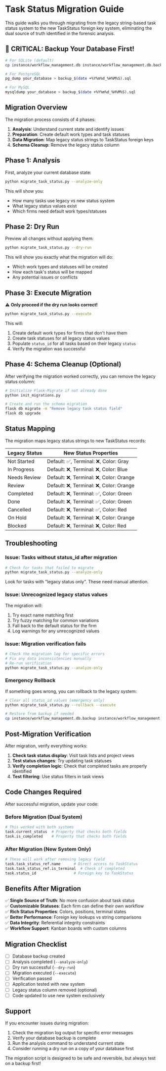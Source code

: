 # Task Status Migration Guide

This guide walks you through migrating from the legacy string-based task status system to the new TaskStatus foreign key system, eliminating the dual source of truth identified in the forensic analysis.

## 🚨 CRITICAL: Backup Your Database First!

```bash
# For SQLite (default)
cp instance/workflow_management.db instance/workflow_management.db.backup

# For PostgreSQL
pg_dump your_database > backup_$(date +%Y%m%d_%H%M%S).sql

# For MySQL
mysqldump your_database > backup_$(date +%Y%m%d_%H%M%S).sql
```

## Migration Overview

The migration process consists of 4 phases:

1. **Analysis**: Understand current state and identify issues
2. **Preparation**: Create default work types and task statuses
3. **Data Migration**: Map legacy status strings to TaskStatus foreign keys
4. **Schema Cleanup**: Remove the legacy status column

## Phase 1: Analysis

First, analyze your current database state:

```bash
python migrate_task_status.py --analyze-only
```

This will show you:
- How many tasks use legacy vs new status system
- What legacy status values exist
- Which firms need default work types/statuses

## Phase 2: Dry Run

Preview all changes without applying them:

```bash
python migrate_task_status.py --dry-run
```

This will show you exactly what the migration will do:
- Which work types and statuses will be created
- How each task's status will be mapped
- Any potential issues or conflicts

## Phase 3: Execute Migration

⚠️ **Only proceed if the dry run looks correct!**

```bash
python migrate_task_status.py --execute
```

This will:
1. Create default work types for firms that don't have them
2. Create task statuses for all legacy status values
3. Populate `status_id` for all tasks based on their legacy `status`
4. Verify the migration was successful

## Phase 4: Schema Cleanup (Optional)

After verifying the migration worked correctly, you can remove the legacy status column:

```bash
# Initialize Flask-Migrate if not already done
python init_migrations.py

# Create and run the schema migration
flask db migrate -m "Remove legacy task status field"
flask db upgrade
```

## Status Mapping

The migration maps legacy status strings to new TaskStatus records:

| Legacy Status | New Status Properties |
|---------------|----------------------|
| Not Started   | Default: ✅, Terminal: ❌, Color: Gray |
| In Progress   | Default: ❌, Terminal: ❌, Color: Blue |
| Needs Review  | Default: ❌, Terminal: ❌, Color: Orange |
| Review        | Default: ❌, Terminal: ❌, Color: Orange |
| Completed     | Default: ❌, Terminal: ✅, Color: Green |
| Done          | Default: ❌, Terminal: ✅, Color: Green |
| Cancelled     | Default: ❌, Terminal: ✅, Color: Red |
| On Hold       | Default: ❌, Terminal: ❌, Color: Orange |
| Blocked       | Default: ❌, Terminal: ❌, Color: Red |

## Troubleshooting

### Issue: Tasks without status_id after migration

```bash
# Check for tasks that failed to migrate
python migrate_task_status.py --analyze-only
```

Look for tasks with "legacy status only". These need manual attention.

### Issue: Unrecognized legacy status values

The migration will:
1. Try exact name matching first
2. Try fuzzy matching for common variations
3. Fall back to the default status for the firm
4. Log warnings for any unrecognized values

### Issue: Migration verification fails

```bash
# Check the migration log for specific errors
# Fix any data inconsistencies manually
# Re-run verification
python migrate_task_status.py --analyze-only
```

### Emergency Rollback

If something goes wrong, you can rollback to the legacy system:

```bash
# Clear all status_id values (emergency only)
python migrate_task_status.py --rollback --execute

# Restore from backup if needed
cp instance/workflow_management.db.backup instance/workflow_management.db
```

## Post-Migration Verification

After migration, verify everything works:

1. **Check task status display**: Visit task lists and project views
2. **Test status changes**: Try updating task statuses
3. **Verify completion logic**: Check that completed tasks are properly identified
4. **Test filtering**: Use status filters in task views

## Code Changes Required

After successful migration, update your code:

### Before Migration (Dual System)
```python
# This worked with both systems
task.current_status  # Property that checks both fields
task.is_completed    # Property that checks both fields
```

### After Migration (New System Only)
```python
# These will work after removing legacy field
task.task_status_ref.name      # Direct access to TaskStatus
task.task_status_ref.is_terminal  # Check if completed
task.status_id                 # Foreign key to TaskStatus
```

## Benefits After Migration

✅ **Single Source of Truth**: No more confusion about task status  
✅ **Customizable Statuses**: Each firm can define their own workflow  
✅ **Rich Status Properties**: Colors, positions, terminal states  
✅ **Better Performance**: Foreign key lookups vs string comparisons  
✅ **Data Integrity**: Referential integrity constraints  
✅ **Workflow Support**: Kanban boards with custom columns  

## Migration Checklist

- [ ] Database backup created
- [ ] Analysis completed (`--analyze-only`)
- [ ] Dry run successful (`--dry-run`)
- [ ] Migration executed (`--execute`)
- [ ] Verification passed
- [ ] Application tested with new system
- [ ] Legacy status column removed (optional)
- [ ] Code updated to use new system exclusively

## Support

If you encounter issues during migration:

1. Check the migration log output for specific error messages
2. Verify your database backup is complete
3. Run the analysis command to understand current state
4. Consider running a dry run on a copy of your database first

The migration script is designed to be safe and reversible, but always test on a backup first!